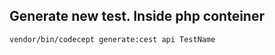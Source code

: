 

Generate new test. Inside php conteiner
--------------------
```shell
vendor/bin/codecept generate:cest api TestName
```
